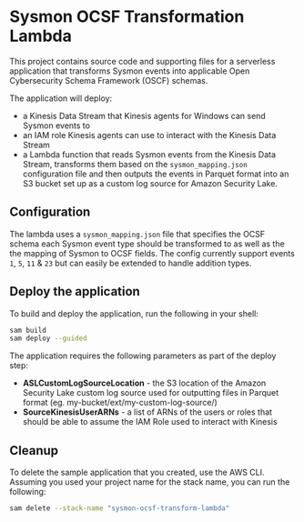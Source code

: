 # Sysmon OCSF Transformation Lambda

This project contains source code and supporting files for a serverless application that transforms Sysmon events into applicable Open Cybersecurity Schema Framework (OSCF) schemas.

The application will deploy:
- a Kinesis Data Stream that Kinesis agents for Windows can send Sysmon events to
- an IAM role Kinesis agents can use to interact with the Kinesis Data Stream
- a Lambda function that reads Sysmon events from the Kinesis Data Stream, transforms them based on the `sysmon_mapping.json` configuration file and then outputs the events in Parquet format into an S3 bucket set up as a custom log source for Amazon Security Lake.

## Configuration
The lambda uses a `sysmon_mapping.json` file that specifies the OCSF schema each Sysmon event type should be transformed to as well as the the mapping of Sysmon to OCSF fields. The config currently support events `1`, `5`, `11` & `23` but can easily be extended to handle addition types.

## Deploy the application

To build and deploy the application, run the following in your shell:

```bash
sam build
sam deploy --guided
```
The application requires the following parameters as part of the deploy step:
- **ASLCustomLogSourceLocation** - the S3 location of the Amazon Security Lake custom log source used for outputting files in Parquet format (eg. my-bucket/ext/my-custom-log-source/)
- **SourceKinesisUserARNs** - a list of ARNs of the users or roles that should be able to assume the IAM Role used to interact with Kinesis

## Cleanup

To delete the sample application that you created, use the AWS CLI. Assuming you used your project name for the stack name, you can run the following:

```bash
sam delete --stack-name "sysmon-ocsf-transform-lambda"
```
